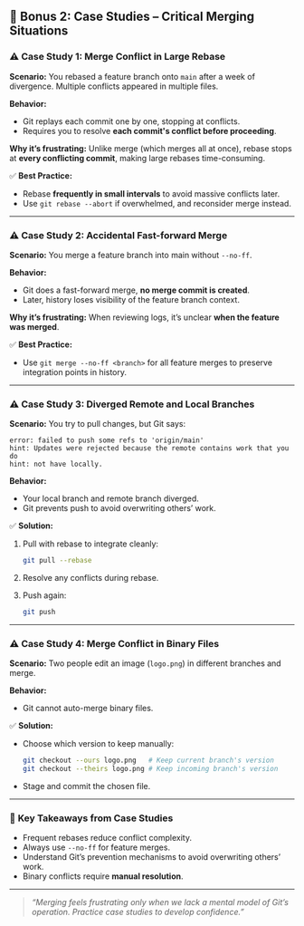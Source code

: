 ## 🎁 **Bonus 2: Case Studies – Critical Merging Situations**

### ⚠️ **Case Study 1: Merge Conflict in Large Rebase**

**Scenario:**
You rebased a feature branch onto `main` after a week of divergence. Multiple conflicts appeared in multiple files.

**Behavior:**

* Git replays each commit one by one, stopping at conflicts.
* Requires you to resolve **each commit's conflict before proceeding**.

**Why it’s frustrating:**
Unlike merge (which merges all at once), rebase stops at **every conflicting commit**, making large rebases time-consuming.

✅ **Best Practice:**

* Rebase **frequently in small intervals** to avoid massive conflicts later.
* Use `git rebase --abort` if overwhelmed, and reconsider merge instead.

---

### ⚠️ **Case Study 2: Accidental Fast-forward Merge**

**Scenario:**
You merge a feature branch into main without `--no-ff`.

**Behavior:**

* Git does a fast-forward merge, **no merge commit is created**.
* Later, history loses visibility of the feature branch context.

**Why it’s frustrating:**
When reviewing logs, it’s unclear **when the feature was merged**.

✅ **Best Practice:**

* Use `git merge --no-ff <branch>` for all feature merges to preserve integration points in history.

---

### ⚠️ **Case Study 3: Diverged Remote and Local Branches**

**Scenario:**
You try to pull changes, but Git says:

```
error: failed to push some refs to 'origin/main'
hint: Updates were rejected because the remote contains work that you do
hint: not have locally.
```

**Behavior:**

* Your local branch and remote branch diverged.
* Git prevents push to avoid overwriting others’ work.

✅ **Solution:**

1. Pull with rebase to integrate cleanly:

   ```bash
   git pull --rebase
   ```

2. Resolve any conflicts during rebase.

3. Push again:

   ```bash
   git push
   ```

---

### ⚠️ **Case Study 4: Merge Conflict in Binary Files**

**Scenario:**
Two people edit an image (`logo.png`) in different branches and merge.

**Behavior:**

* Git cannot auto-merge binary files.

✅ **Solution:**

* Choose which version to keep manually:

  ```bash
  git checkout --ours logo.png   # Keep current branch's version
  git checkout --theirs logo.png # Keep incoming branch's version
  ```

* Stage and commit the chosen file.

---

### 🎯 **Key Takeaways from Case Studies**

* Frequent rebases reduce conflict complexity.
* Always use `--no-ff` for feature merges.
* Understand Git’s prevention mechanisms to avoid overwriting others’ work.
* Binary conflicts require **manual resolution**.

---

> *“Merging feels frustrating only when we lack a mental model of Git’s operation. Practice case studies to develop confidence.”*

